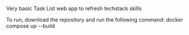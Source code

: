 Very basic Task List web app to refresh techstack skills

To run, download the repository and run the following command: 
docker compose up --build
